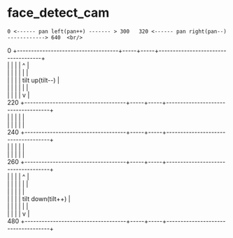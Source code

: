# face_detect_cam

    0 <------ pan left(pan++) ------- > 300   320 <------ pan right(pan--) ------------> 640  <br/>
  0 +------------------------------------+-----+-----+------------------------------------+   <br/>
    |                                    |     |     |                ^                   |    <br/>
    |                                    |     |     |                |                   |    <br/>
    |                                    |     |     |          tilt up(tilt--)           |    <br/>
    |                                    |     |     |                |                   |    <br/>
    |                                    |     |     |                v                   |    <br/>
220 +------------------------------------+-----+-----+------------------------------------+    <br/>
    |                                    |     |     |                                    |    <br/>
    |                                    |     |     |                                    |    <br/>
240 +------------------------------------+-----+-----+------------------------------------+    <br/>
    |                                    |     |     |                                    |    <br/>
    |                                    |     |     |                                    |     <br/>
260 +------------------------------------+-----+-----+------------------------------------+    <br/>
    |                                    |     |     |                ^                   |    <br/>
    |                                    |     |     |                |                   |    <br/>
    |                                    |     |     |                                    |    <br/>
    |                                    |     |     |          tilt down(tilt++)         |    <br/>
    |                                    |     |     |                |                   |    <br/>
    |                                    |     |     |                v                   |     <br/>
480 +------------------------------------+-----+-----+------------------------------------+    <br/>


